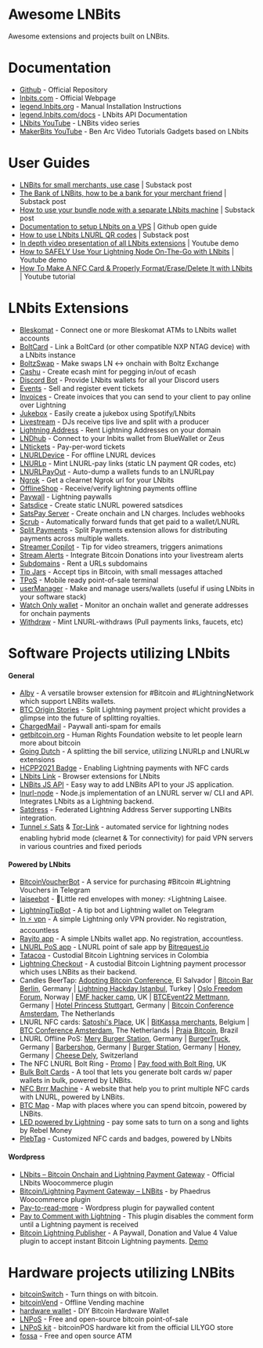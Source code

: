 # Awesome LNBits

Awesome extensions and projects built on LNBits.

# Documentation

- [Github](https://github.com/lnbits/lnbits) - Official Repository
- [lnbits.com](https://lnbits.com) - Official Webpage
- [legend.lnbits.org](https://legend.lnbits.org/guide/installation.html) - Manual Installation Instructions
- [legend.lnbits.com/docs](https://legend.lnbits.com/docs) - LNbits API Documentation
- [LNbits YouTube](https://www.youtube.com/playlist?list=PLPj3KCksGbSYG0ciIQUWJru1dWstPHshe) - LNBits video series
- [MakerBits YouTube](https://www.youtube.com/channel/UCZhKfzK6_KWZ-CFC2wXQVBw/videos) - Ben Arc Video Tutorials Gadgets based on LNbits

# User Guides

- [LNBits for small merchants, use case](https://darthcoin.substack.com/p/lnbits-for-small-merchants) | Substack post
- [The Bank of LNBits, how to be a bank for your merchant friend](https://darthcoin.substack.com/p/the-bank-of-lnbits) | Substack post
- [How to use your bundle node with a separate LNbits machine](https://darthcoin.substack.com/p/build-your-own-lnbits-app-server) | Substack post
- [Documentation to setup LNbits on a VPS](https://github.com/TrezorHannes/vps-lnbits) | Github open guide
- [How to use LNbits LNURL QR codes](https://kuroba.substack.com/p/how-to-receive-bitcoin-lightning) | Substack post
- [In depth video presentation of all LNbits extensions](https://youtu.be/ZTjFalYeOlA) | Youtube demo
- [How to SAFELY Use Your Lightning Node On-The-Go with LNbits](https://youtu.be/i5FQf96e6zg) | Youtube demo
- [How To Make A NFC Card & Properly Format/Erase/Delete It with LNbits](https://youtu.be/Pe0YXHawHvQ) | Youtube tutorial

# LNbits Extensions

- [Bleskomat](https://github.com/lnbits/lnbits/tree/main/lnbits/extensions/bleskomat) - Connect one or more Bleskomat ATMs to LNbits wallet accounts
- [BoltCard](https://github.com/lnbits/lnbits/tree/main/lnbits/extensions/boltcards) - Link a BoltCard (or other compatible NXP NTAG device) with a LNbits instance
- [BoltzSwap](https://github.com/lnbits/lnbits/tree/main/lnbits/extensions/boltz) - Make swaps LN <-> onchain with Boltz Exchange
- [Cashu](https://github.com/lnbits/lnbits/tree/main/lnbits/extensions/cashu) - Create ecash mint for pegging in/out of ecash
- [Discord Bot](https://github.com/lnbits/lnbits/tree/main/lnbits/extensions/discordbot) - Provide LNbits wallets for all your Discord users
- [Events](https://github.com/lnbits/lnbits/tree/main/lnbits/extensions/events) - Sell and register event tickets
- [Invoices](https://github.com/lnbits/lnbits/tree/main/lnbits/extensions/invoices) - Create invoices that you can send to your client to pay online over Lightning
- [Jukebox](https://github.com/lnbits/lnbits/tree/main/lnbits/extensions/jukebox) - Easily create a jukebox using Spotify/LNbits
- [Livestream](https://github.com/lnbits/lnbits/tree/main/lnbits/extensions/livestream) - DJs receive tips live and split with a producer
- [Lightning Address](https://github.com/lnbits/lnbits/tree/main/lnbits/extensions/lnaddress) - Rent Lightning Addresses on your domain
- [LNDhub](https://github.com/lnbits/lnbits/tree/main/lnbits/extensions/lndhub) - Connect to your lnbits wallet from BlueWallet or Zeus
- [LNtickets](https://github.com/lnbits/lnbits/tree/main/lnbits/extensions/lnticket) - Pay-per-word tickets
- [LNURLDevice](https://github.com/lnbits/lnbits/tree/main/lnbits/extensions/lnurldevice) - For offline LNURL devices
- [LNURLp](https://github.com/lnbits/lnbits/tree/main/lnbits/extensions/lnurlp) - Mint LNURL-pay links (static LN payment QR codes, etc)
- [LNURLPayOut](https://github.com/lnbits/lnbits/tree/main/lnbits/extensions/lnurlpayout) - Auto-dump a wallets funds to an LNURLpay
- [Ngrok](https://github.com/lnbits/lnbits/tree/main/lnbits/extensions/ngrok) - Get a clearnet Ngrok url for your LNbits
- [OfflineShop](https://github.com/lnbits/lnbits/tree/main/lnbits/extensions/offlineshop) - Receive/verify lightning payments offline
- [Paywall](https://github.com/lnbits/lnbits/tree/main/lnbits/extensions/paywall) - Lightning paywalls
- [Satsdice](https://github.com/lnbits/lnbits/tree/main/lnbits/extensions/satsdice) - Create static LNURL powered satsdices
- [SatsPay Server](https://github.com/lnbits/lnbits/tree/main/lnbits/extensions/satspay) - Create onchain and LN charges. Includes webhooks
- [Scrub](https://github.com/lnbits/lnbits/tree/main/lnbits/extensions/scrub) - Automatically forward funds that get paid to a wallet/LNURL
- [Split Payments](https://github.com/lnbits/lnbits/tree/main/lnbits/extensions/splitpayments) - Split Payments extension allows for distributing payments across multiple wallets.
- [Streamer Copilot](https://github.com/lnbits/lnbits/tree/main/lnbits/extensions/copilot) - Tip for video streamers, triggers animations
- [Stream Alerts](https://github.com/lnbits/lnbits/tree/main/lnbits/extensions/streamalerts) - Integrate Bitcoin Donations into your livestream alerts
- [Subdomains](https://github.com/lnbits/lnbits/tree/main/lnbits/extensions/subdomains) - Rent a URLs subdomains
- [Tip Jars](https://github.com/lnbits/lnbits/tree/main/lnbits/extensions/tipjar) - Accept tips in Bitcoin, with small messages attached
- [TPoS](https://github.com/lnbits/lnbits/tree/main/lnbits/extensions/tpos) - Mobile ready point-of-sale terminal
- [userManager](https://github.com/lnbits/lnbits/tree/main/lnbits/extensions/usermanager) - Make and manage users/wallets (useful if using LNbits in your software stack)
- [Watch Only wallet](https://github.com/lnbits/lnbits/tree/main/lnbits/extensions/watchonly) - Monitor an onchain wallet and generate addresses for onchain payments
- [Withdraw](https://github.com/lnbits/lnbits/tree/main/lnbits/extensions/withdraw) - Mint LNURL-withdraws (Pull payments links, faucets, etc)

# Software Projects utilizing LNbits

#### General
- [Alby](https://github.com/getAlby/lightning-browser-extension) - A versatile browser extension for #Bitcoin and #LightningNetwork which support LNBits wallets.
- [BTC Origin Stories](https://btcoriginstories.com/) - Split Lightning payment project whicht provides a glimpse into the future of splitting royalties.
- [ChargedMail](https://github.com/shocknet/chargedMail) - Paywall anti-spam for emails
- [getbitcoin.org](https://www.getbitcoin.org/) - Human Rights Foundation website to let people learn more about bitcoin
- [Going Dutch](https://goingdutch.pm) - A splitting the bill service, utilizing LNURLp and LNURLw extensions
- [HCPP2021 Badge](https://github.com/taxmeifyoucan/HCPP2021-Badge) - Enabling Lightning payments with NFC cards
- [LNbits Link](https://github.com/bitcoincoretech/lnbits-link) - Browser extensions for LNbits
- [LNBits JS API](https://github.com/MiguelMedeiros/lnbits-js) - Easy way to add LNBits API to your JS application.
- [lnurl-node](https://github.com/chill117/lnurl-node) - Node.js implementation of an LNURL server w/ CLI and API. Integrates LNbits as a Lightning backend.
- [Satdress](https://github.com/fiatjaf/satdress) - Federated Lightning Address Server supporting LNBits integration.
- [Tunnel ⚡️ Sats](https://tunnelsats.com/) & [Tor-Link](http://tunnelpasz3fpxhuw6obb5tpuqkxmcmvqh7asx5vkqfwe7ix74ry22ad.onion) - automated service for lightning nodes enabling hybrid mode (clearnet & Tor connectivity) for paid VPN servers in various countries and fixed periods 

#### Powered by LNbits
- [BitcoinVoucherBot](https://t.me/BitcoinVoucherBot) - A service for purchasing #Bitcoin #Lightning Vouchers in Telegram
- [laiseebot](https://github.com/bitkarrot/laiseebot) - 🧧Little red envelopes with money: ⚡Lightning Laisee.
- [LightningTipBot](https://github.com/LightningTipBot/LightningTipBot) - A tip bot and Lightning wallet on Telegram
- [ln ⚡️ vpn](https://lnvpn.net) - A simple Lightning only VPN provider. No registration, accountless
- [Rayito app](https://rayito.app/) - A simple LNbits wallet app. No registration, accountless. 
- [LNURL PoS app](https://twitter.com/bitrequest/status/1566779663518662661) - LNURL point of sale app by [Bitrequest.io](https://bitrequest.io)
- [Tatacoa](https://www.tatacoabitcoin.com/) - Custodial Bitcoin Lightning services in Colombia
- [Lightning Checkout](https://lightningcheckout.eu) - A custodial Bitcoin Lightning payment processor which uses LNBits as their backend.
- Candles BeerTap: [Adopting Bitcoin Conference](https://twitter.com/MichaelRihani/status/1490891558224564226), El Salvador | [Bitcoin Bar Berlin](https://twitter.com/L0laL33tz/status/1456346866875052034), Germany | [Lightning Hackday Istanbul](https://twitter.com/arcbtc/status/1497188876288417796), Turkey | [Oslo Freedom Forum](https://twitter.com/stephanlivera/status/1529579038427209729), Norway | [EMF hacker camp](https://twitter.com/arcbtc/status/1534490835143860225), UK | [BTCEvent22 Mettmann](https://twitter.com/fulmolightning/status/1553327221686865920), Germany | [Hotel Princess Stuttgart](https://twitter.com/PrincessPlo/status/1530199423644585985), Germany | [Bitcoin Conference Amsterdam](https://twitter.com/fulmolightning/status/1580156140742410241), The Netherlands
- LNURL NFC cards: [Satoshi's Place](https://twitter.com/blackcoffeebtc/status/1571171856123559936?s=19), UK | [BitKassa merchants](https://twitter.com/BitKassaNL/status/1578822489442222081), Belgium | [BTC Conference Amsterdam](https://twitter.com/einzie/status/1580140879800852480), The Netherlands | [Praia Bitcoin](https://nitter.it/BitcoinBeachBR/status/1588256248369057792), Brazil
- LNURL Offline PoS: [Mery Burger Station](https://twitter.com/friecast/status/1578457793035898882), Germany | [BurgerTruck](https://twitter.com/friecast/status/1555983298240856068), Germany | [Barbershop](https://twitter.com/DrShift3/status/1585019957607542784), Germany | [Burger Station](https://twitter.com/Bblocker21/status/1582758428669145088), Germany | [Honey](https://twitter.com/leblitzdick/status/1270008973152976896), Germany | [Cheese Dely](https://twitter.com/DrShift3/status/1587067907556646912), Switzerland
- The NFC LNURL Bolt Ring - [Promo](https://twitter.com/bitcoin_ring/status/1581966568631988224) | [Pay food with Bolt Ring](https://nitter.it/BTCGandalf/status/1587071445435383817), UK
- [Bulk Bolt Cards](https://github.com/leesalminen/bulk-boltcards) - A tool that lets you generate bolt cards w/ paper wallets in bulk, powered by LNBits.
- [NFC Brrr Machine](https://nfc-brrr.com/) - A website that help you to print multiple NFC cards with LNURL, powered by LNBits.
- [BTC Map](https://btcmap.org/) - Map with places where you can spend bitcoin, powered by LNBits.
- [LED powered by Lightning](https://www.rebelmoney.art/day-1) - pay some sats to turn on a song and lights by Rebel Money
- [PlebTag](https://plebtag.com/) - Customized NFC cards and badges, powered by LNbits

#### Wordpress
- [LNbits – Bitcoin Onchain and Lightning Payment Gateway](https://wordpress.org/plugins/lnbits-bitcoin-onchain-and-lightning-payment-gateway/) - Official LNbits Woocommerce plugin
- [Bitcoin/Lightning Payment Gateway – LNBits](https://wordpress.org/plugins/lightning-payment-gateway-lnbits/) - by Phaedrus Woocommerce plugin
- [Pay-to-read-more](https://github.com/schulterklopfer/ptrm) - Wordpress plugin for paywalled content
- [Pay to Comment with Lightning](https://wordpress.org/plugins/wp-lightning-comments/) - This plugin disables the comment form until a Lightning payment is received
- [Bitcoin Lightning Publisher](https://wordpress.org/plugins/bitcoin-lightning-publisher/) -  A Paywall, Donation and Value 4 Value plugin to accept instant Bitcoin Lightning payments. [Demo](https://twitter.com/LNCheckout/status/1579047324260904960)

# Hardware projects utilizing LNBits


- [bitcoinSwitch](https://github.com/lnbits/bitcoinswitch) - Turn things on with bitcoin.
- [bitcoinVend](https://github.com/arcbtc/bitcoinVend) - Offline Vending machine
- [hardware wallet](https://github.com/lnbits/hardware-wallet) - DIY Bitcoin Hardware Wallet
- [LNPoS](https://github.com/lnbits/lnpos) - Free and open-source bitcoin point-of-sale
- [LNPoS kit](https://nl.aliexpress.com/item/1005003589706292.html) - bitcoinPOS hardware kit from the official LILYGO store
- [fossa](https://github.com/lnbits/fossa) - Free and open source ATM

